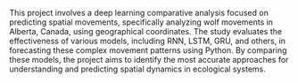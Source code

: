 This project involves a deep learning comparative analysis focused on predicting spatial movements, specifically analyzing wolf movements in Alberta, Canada, using geographical coordinates. The study evaluates the effectiveness of various models, including RNN, LSTM, GRU, and others, in forecasting these complex movement patterns using Python. By comparing these models, the project aims to identify the most accurate approaches for understanding and predicting spatial dynamics in ecological systems.
